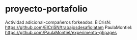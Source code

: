 # proyecto-portafolio
Actividad adicional-compañeros forkeados:
ElCrisN: https://github.com/ElCriSN/trabajosdesafiolatam
PaulaMontiel: https://github.com/PaulaMontiel/experimento-ghpages
